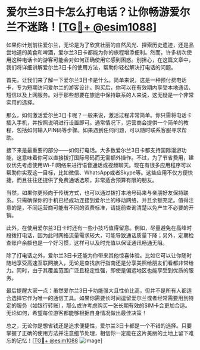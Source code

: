 # 爱尔兰3日卡怎么打电话？让你畅游爱尔兰不迷路！[[TG💪+ @esim1088](https://t.me/s/esim1088)]

如果你计划前往爱尔兰，无论是为了欣赏壮丽的自然风光、探索历史遗迹，还是品尝地道的美食和啤酒，爱尔兰3日卡都能为你的旅程增添便利。然而，许多初次使用这种电话卡的游客可能会对如何正确使用它感到困惑。别担心，在这篇文章中，我们将详细讲解爱尔兰3日卡的使用方法，帮助你轻松解决打电话的问题。

首先，让我们来了解一下爱尔兰3日卡是什么。简单来说，这是一种预付费电话卡，专为短期访问爱尔兰的游客设计。购买后，你可以在有效期内享受本地通话、短信以及上网服务。对于那些想要在旅途中保持联系的人来说，这无疑是一个非常实用的选择。

那么，如何激活爱尔兰3日卡呢？一般来说，激活过程非常简单。你只需将电话卡插入手机，并按照说明进行设置即可。通常情况下，运营商会提供一个简单的教程，包括如何输入PIN码等步骤。如果遇到任何问题，可以随时联系客服寻求帮助。

接下来是最重要的部分——如何打电话。大多数爱尔兰3日卡都支持国际漫游功能，这意味着你可以直接拨打国际号码而无需额外操作。不过，为了节省费用，建议优先考虑使用Wi-Fi网络来进行语音通话或视频聊天。现在有很多应用程序可以帮助你实现这一目标，比如微信、WhatsApp或者Skype等。这些应用不仅方便快捷，而且往往还提供了免费通话选项，非常适合预算有限的朋友。

当然，如果你更倾向于传统方式，也可以通过拨打本地号码来与亲朋好友保持联系。只需确保你的手机已经成功连接到爱尔兰的移动网络，并且余额充足。值得注意的是，不同运营商可能有不同的资费标准，请提前查询清楚以免产生不必要的开销。

此外，在使用爱尔兰3日卡时还有一些小技巧值得留意。例如，尽量避免在高峰时段拨打电话，因为此时网络流量需求较大，可能导致通话质量下降；另外，定期检查账户余额也是一个好习惯，这样可以及时充值以保证通讯畅通无阻。

除了打电话之外，爱尔兰3日卡还能为你带来其他惊喜体验。比如它可以让你随时随地享受高速互联网接入，无论是查找旅行指南还是分享美照给朋友们看都非常给力。同时，由于其覆盖范围广泛且稳定性强，即使是偏远地区也能享受到优质的服务。

最后提醒大家一点：虽然爱尔兰3日卡功能强大且性价比高，但并不是所有人都适合选择它作为唯一的通信工具。如果你需要长时间逗留爱尔兰或者经常需要用到特定的服务（如银行转账），那么或许考虑购买一张长期有效的SIM卡会更加合适。无论如何，希望每位游客都能够根据自身情况做出最佳决策！

总之，无论你是想省钱还是追求便捷性，爱尔兰3日卡都是一个不错的选择。只要掌握了正确的使用方法并注意细节处理，相信你一定能在这片美丽的土地上留下难忘的记忆！[[TG💪+ @esim1088](https://t.me/s/esim1088) ![Image](https://i.postimg.cc/4NQfJmqS/Snipaste-2025-05-13-00-14-12.png)]